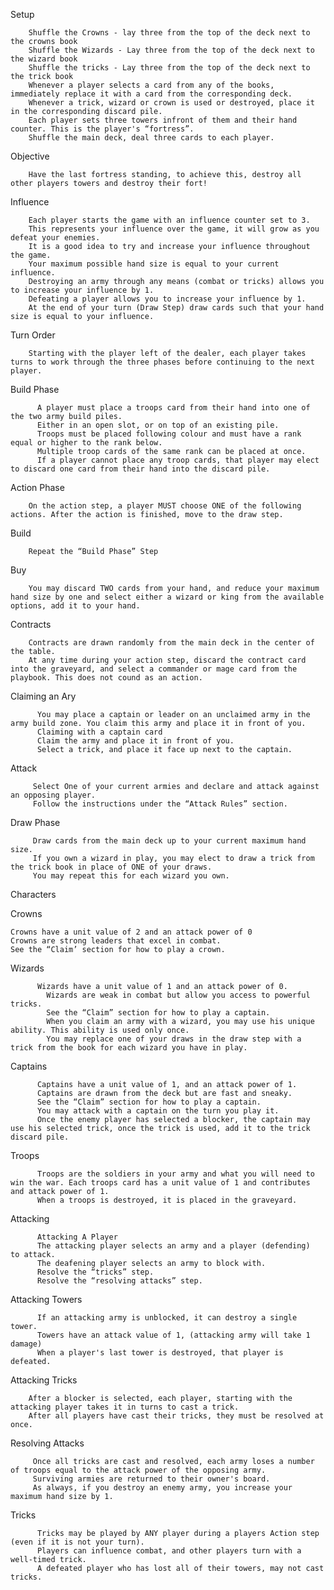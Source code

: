 Setup

        Shuffle the Crowns - lay three from the top of the deck next to the crowns book
        Shuffle the Wizards - Lay three from the top of the deck next to the wizard book
        Shuffle the tricks - Lay three from the top of the deck next to the trick book
        Whenever a player selects a card from any of the books, immediately replace it with a card from the corresponding deck.
        Whenever a trick, wizard or crown is used or destroyed, place it in the corresponding discard pile.
        Each player sets three towers infront of them and their hand counter. This is the player's “fortress”. 
        Shuffle the main deck, deal three cards to each player. 

Objective

        Have the last fortress standing, to achieve this, destroy all other players towers and destroy their fort!

Influence 

        Each player starts the game with an influence counter set to 3. 
        This represents your influence over the game, it will grow as you defeat your enemies. 
        It is a good idea to try and increase your influence throughout the game.
        Your maximum possible hand size is equal to your current influence. 
        Destroying an army through any means (combat or tricks) allows you to increase your influence by 1.
        Defeating a player allows you to increase your influence by 1. 
        At the end of your turn (Draw Step) draw cards such that your hand size is equal to your influence.


Turn Order

        Starting with the player left of the dealer, each player takes turns to work through the three phases before continuing to the next player.  

Build Phase

          A player must place a troops card from their hand into one of the two army build piles.
          Either in an open slot, or on top of an existing pile. 
          Troops must be placed following colour and must have a rank equal or higher to the rank below.
          Multiple troop cards of the same rank can be placed at once. 
          If a player cannot place any troop cards, that player may elect to discard one card from their hand into the discard pile. 


Action Phase
 
        On the action step, a player MUST choose ONE of the following actions. After the action is finished, move to the draw step.

Build
  
        Repeat the “Build Phase” Step

Buy
  
        You may discard TWO cards from your hand, and reduce your maximum hand size by one and select either a wizard or king from the available options, add it to your hand. 

Contracts

        Contracts are drawn randomly from the main deck in the center of the table.
        At any time during your action step, discard the contract card into the graveyard, and select a commander or mage card from the playbook. This does not cound as an action.

Claiming an Ary
          
          You may place a captain or leader on an unclaimed army in the army build zone. You claim this army and place it in front of you. 
          Claiming with a captain card
          Claim the army and place it in front of you.
          Select a trick, and place it face up next to the captain.
Attack
 
         Select One of your current armies and declare and attack against an opposing player. 
         Follow the instructions under the “Attack Rules” section.


Draw Phase
  
         Draw cards from the main deck up to your current maximum hand size. 
         If you own a wizard in play, you may elect to draw a trick from the trick book in place of ONE of your draws.
         You may repeat this for each wizard you own. 



Characters

Crowns
    
    Crowns have a unit value of 2 and an attack power of 0
    Crowns are strong leaders that excel in combat. 
    See the “Claim’ section for how to play a crown.

Wizards
  
          Wizards have a unit value of 1 and an attack power of 0.
            Wizards are weak in combat but allow you access to powerful tricks.
            See the “Claim” section for how to play a captain.
            When you claim an army with a wizard, you may use his unique ability. This ability is used only once. 
            You may replace one of your draws in the draw step with a trick from the book for each wizard you have in play. 

Captains
  
          Captains have a unit value of 1, and an attack power of 1.
          Captains are drawn from the deck but are fast and sneaky. 
          See the “Claim” section for how to play a captain.
          You may attack with a captain on the turn you play it.
          Once the enemy player has selected a blocker, the captain may use his selected trick, once the trick is used, add it to the trick discard pile. 

Troops
 
          Troops are the soldiers in your army and what you will need to win the war. Each troops card has a unit value of 1 and contributes and attack power of 1.
          When a troops is destroyed, it is placed in the graveyard.

Attacking
          
          Attacking A Player
          The attacking player selects an army and a player (defending)  to attack.
          The deafening player selects an army to block with.
          Resolve the “tricks” step.
          Resolve the “resolving attacks” step.


Attacking Towers
  
          If an attacking army is unblocked, it can destroy a single tower. 
          Towers have an attack value of 1, (attacking army will take 1 damage)
          When a player's last tower is destroyed, that player is defeated. 

Attacking Tricks
 
        After a blocker is selected, each player, starting with the attacking player takes it in turns to cast a trick. 
        After all players have cast their tricks, they must be resolved at once.


Resolving Attacks
 
         Once all tricks are cast and resolved, each army loses a number of troops equal to the attack power of the opposing army. 
         Surviving armies are returned to their owner's board. 
         As always, if you destroy an enemy army, you increase your maximum hand size by 1.

Tricks
  
          Tricks may be played by ANY player during a players Action step (even if it is not your turn).
          Players can influence combat, and other players turn with a well-timed trick.
          A defeated player who has lost all of their towers, may not cast tricks.
